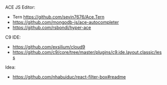 ACE JS Editor:
* Tern https://github.com/sevin7676/Ace.Tern
* https://github.com/mongodb-js/ace-autocompleter
* https://github.com/rsbondi/hyper-ace

C9 IDE:

* https://github.com/exsilium/cloud9
* https://github.com/c9/core/tree/master/plugins/c9.ide.layout.classic/less


Idea:

* https://github.com/nhabuiduc/react-filter-box#readme
